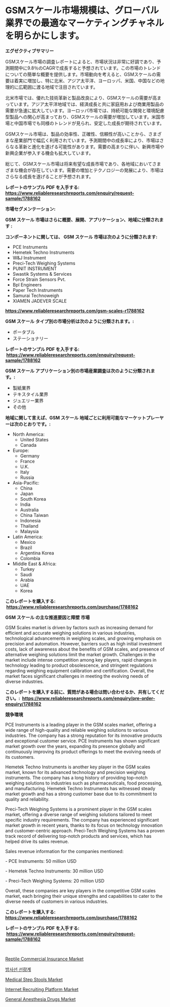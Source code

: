 <p><h1>GSMスケール市場規模は、グローバル業界での最適なマーケティングチャネルを明らかにします。</h1></p><p><strong>エグゼクティブサマリー</strong></p>
<p><p>GSMスケール市場の調査レポートによると、市場状況は非常に好調であり、予測期間中に9.8％のCAGRで成長すると予想されています。この市場のトレンドについての簡単な概要を提供します。市場動向を考えると、GSMスケールの需要は着実に増加し、特に北米、アジア太平洋、ヨーロッパ、米国、中国などの地理的に広範囲に渡る地域で注目されています。</p><p>北米市場では、優れた技術革新と製品改良により、GSMスケールの需要が高まっています。アジア太平洋地域では、経済成長と共に家庭用および商業用製品の需要が急速に拡大しています。ヨーロッパ市場では、持続可能な開発と環境配慮型製品への関心が高まっており、GSMスケールの需要が増加しています。米国市場と中国市場でも同様のトレンドが見られ、安定した成長が期待されています。</p><p>GSMスケール市場は、製品の効率性、正確性、信頼性が高いことから、さまざまな産業部門で幅広く利用されています。予測期間中の成長率により、市場はさらなる革新と進化を遂げる可能性があります。需要の高まりに伴い、新興市場や新興企業が参入する機会も拡大しています。</p><p>総じて、GSMスケール市場は将来有望な成長市場であり、各地域においてさまざまな機会が存在しています。需要の増加とテクノロジーの発展により、市場はさらなる成長を遂げることが予想されます。</p></p>
<p><strong>レポートのサンプル PDF を入手する: <a href="https://www.reliableresearchreports.com/enquiry/request-sample/1788162">https://www.reliableresearchreports.com/enquiry/request-sample/1788162</a></strong></p>
<p><strong>市場セグメンテーション:</strong></p>
<p><strong> GSM スケール 市場はさらに概要、展開、アプリケーション、地域に分類されます :</strong></p>
<p><strong>コンポーネントに関しては、 GSM スケール 市場は次のように分類されます: &nbsp;</strong></p>
<p><ul><li>PCE Instruments</li><li>Hemetek Techno Instruments</li><li>W&J Instrument</li><li>Preci-Tech Weighing Systems</li><li>PUNIT INSTRUMENT</li><li>Swastik Systems & Services</li><li>Force Strain Sensors Pvt.</li><li>Bpl Engineers</li><li>Paper Tech Instruments</li><li>Samurai Technoweigh</li><li>XIAMEN JADEVER SCALE</li></ul></p>
<p><strong><a href="https://www.reliableresearchreports.com/gsm-scales-r1788162">https://www.reliableresearchreports.com/gsm-scales-r1788162</a></strong></p>
<p><strong> GSM スケール タイプ別の市場分析は次のように分類されます。:</strong></p>
<p><ul><li>ポータブル</li><li>ステーショナリー</li></ul></p>
<p><strong>レポートのサンプル PDF を入手する: &nbsp;<a href="https://www.reliableresearchreports.com/enquiry/request-sample/1788162">https://www.reliableresearchreports.com/enquiry/request-sample/1788162</a></strong></p>
<p><strong> GSM スケール アプリケーション別の市場産業調査は次のように分類されます。:</strong></p>
<p><ul><li>製紙業界</li><li>テキスタイル業界</li><li>ジュエリー業界</li><li>その他</li></ul></p>
<p><strong>地域に関して言えば、GSM スケール 地域ごとに利用可能なマーケットプレーヤーは次のとおりです。:</strong></p>
<p><ul>
    <li>
        North America:
        <ul>
            <li>United States</li>
            <li>Canada</li>
        </ul>
    </li>
    <li>
        Europe:
        <ul>
            <li>Germany</li>
            <li>France</li>
            <li>U.K.</li>
            <li>Italy</li>
            <li>Russia</li>
        </ul>
    </li>
    <li>
        Asia-Pacific:
        <ul>
            <li>China</li>
            <li>Japan</li>
            <li>South Korea</li>
            <li>India</li>
            <li>Australia</li>
            <li>China Taiwan</li>
            <li>Indonesia</li>
            <li>Thailand</li>
            <li>Malaysia</li>
        </ul>
    </li>
    <li>
        Latin America:
        <ul>
            <li>Mexico</li>
            <li>Brazil</li>
            <li>Argentina Korea</li>
            <li>Colombia</li>
        </ul>
    </li>
    <li>
        Middle East & Africa:
        <ul>
            <li>Turkey</li>
            <li>Saudi</li>
            <li>Arabia</li>
            <li>UAE</li>
            <li>Korea</li>
        </ul>
    </li>
    </ul></p>
<p><strong>このレポートを購入する: &nbsp;<a href="https://www.reliableresearchreports.com/purchase/1788162">https://www.reliableresearchreports.com/purchase/1788162</a></strong></p>
<p><strong>GSM スケール の主な推進要因と障壁 市場</strong></p>
<p><p>GSM Scales market is driven by factors such as increasing demand for efficient and accurate weighing solutions in various industries, technological advancements in weighing scales, and growing emphasis on precision and automation. However, barriers such as high initial investment costs, lack of awareness about the benefits of GSM scales, and presence of alternative weighing solutions limit the market growth. Challenges in the market include intense competition among key players, rapid changes in technology leading to product obsolescence, and stringent regulations regarding weighing equipment calibration and certification. Overall, the market faces significant challenges in meeting the evolving needs of diverse industries.</p></p>
<p><strong>このレポートを購入する前に、質問がある場合は問い合わせるか、共有してください。:&nbsp; <a href="https://www.reliableresearchreports.com/enquiry/pre-order-enquiry/1788162">https://www.reliableresearchreports.com/enquiry/pre-order-enquiry/1788162</a></strong></p>
<p><strong>競争環境</strong></p>
<p><p>PCE Instruments is a leading player in the GSM scales market, offering a wide range of high-quality and reliable weighing solutions to various industries. The company has a strong reputation for its innovative products and exceptional customer service. PCE Instruments has shown significant market growth over the years, expanding its presence globally and continuously improving its product offerings to meet the evolving needs of its customers.</p><p>Hemetek Techno Instruments is another key player in the GSM scales market, known for its advanced technology and precision weighing instruments. The company has a long history of providing top-notch weighing solutions to industries such as pharmaceuticals, food processing, and manufacturing. Hemetek Techno Instruments has witnessed steady market growth and has a strong customer base due to its commitment to quality and reliability.</p><p>Preci-Tech Weighing Systems is a prominent player in the GSM scales market, offering a diverse range of weighing solutions tailored to meet specific industry requirements. The company has experienced significant market growth in recent years, thanks to its focus on technology innovation and customer-centric approach. Preci-Tech Weighing Systems has a proven track record of delivering top-notch products and services, which has helped drive its sales revenue.</p><p>Sales revenue information for the companies mentioned:</p><p>- PCE Instruments: 50 million USD</p><p>- Hemetek Techno Instruments: 30 million USD</p><p>- Preci-Tech Weighing Systems: 20 million USD</p><p>Overall, these companies are key players in the competitive GSM scales market, each bringing their unique strengths and capabilities to cater to the diverse needs of customers in various industries.</p></p>
<p><strong>このレポートを購入する: &nbsp; <a href="https://www.reliableresearchreports.com/purchase/1788162">https://www.reliableresearchreports.com/purchase/1788162</a></strong></p>
<p><strong>レポートのサンプル PDF を入手する: &nbsp;<a href="https://www.reliableresearchreports.com/enquiry/request-sample/1788162">https://www.reliableresearchreports.com/enquiry/request-sample/1788162</a></strong><strong></strong></p>
<p>&nbsp;</p>
<p><p><a href="https://github.com/jsmusil/Market-Research-Report-List-2/blob/main/reptile-commercial-insurance-market.md">Reptile Commercial Insurance Market</a></p><p><a href="https://github.com/vs10l4sfg5c/Market-Research-Report-List-1/blob/main/836267237415.md">방사선 선량계</a></p><p><a href="https://www.linkedin.com/pulse/medical-step-stools-market-insights-cagr-trends-growth-strategies-zzdnc?trackingId=5JkNUCDL3Nz15xAX0C9Agw%3D%3D">Medical Step Stools Market</a></p><p><a href="https://github.com/yemakinde/Market-Research-Report-List-2/blob/main/internet-recruiting-platform-market.md">Internet Recruiting Platform Market</a></p><p><a href="https://www.linkedin.com/pulse/general-anesthesia-drugs-market-share-evolution-growth-9apjc?trackingId=c56ZlpZP0krU2LcuTkt5Pw%3D%3D">General Anesthesia Drugs Market</a></p></p>